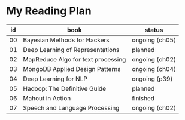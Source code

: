My Reading Plan
==========================


| id  | book | status |
| --- | ---- | ------ |
| 00   | Bayesian Methods for Hackers | ongoing (ch05) |
| 01   | Deep Learning of Representations | planned  |
| 02   | MapReduce Algo for text processing | ongoing (ch02) |
| 03   | MongoDB Applied Design Patterns | ongoing (ch04) |
| 04   | Deep Learning for NLP | ongoing (p39) |
| 05   | Hadoop: The Definitive Guide | planned |
| 06   | Mahout in Action | finished |
| 07   | Speech and Language Processing | ongoing (ch02) |
